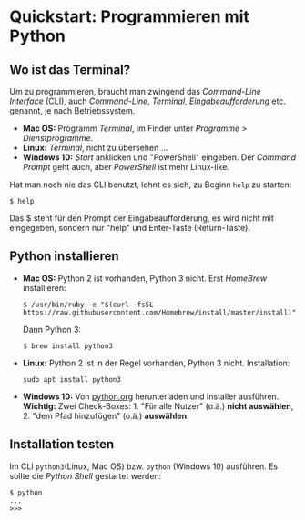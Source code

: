 # Quickstart: Programmieren mit Python

## Wo ist das Terminal?
Um zu programmieren, braucht man zwingend das _Command-Line Interface_ (CLI), auch _Command-Line_, _Terminal_, _Eingabeaufforderung_ etc. genannt, je nach Betriebssystem.

* **Mac OS:** Programm _Terminal_, im Finder unter _Programme > Dienstprogramme_.
* **Linux:** _Terminal_, nicht zu übersehen ...
* **Windows 10:** _Start_ anklicken und "PowerShell" eingeben. Der _Command Prompt_ geht auch, aber _PowerShell_ ist mehr Linux-like.

Hat man noch nie das CLI benutzt, lohnt es sich, zu Beginn `help` zu starten:
```
$ help
```
Das $ steht für den Prompt der Eingabeaufforderung, es wird nicht mit eingegeben, sondern nur "help" und Enter-Taste (Return-Taste). 

## Python installieren

* **Mac OS:** Python 2 ist vorhanden, Python 3 nicht. Erst _HomeBrew_ installieren:
  ```
  $ /usr/bin/ruby -e "$(curl -fsSL https://raw.githubusercontent.com/Homebrew/install/master/install)" 
  ```
  Dann Python 3:
  ```
  $ brew install python3
  ```

* **Linux:** Python 2 ist in der Regel vorhanden, Python 3 nicht. Installation:
  ```
  sudo apt install python3
  ```
* **Windows 10:** Von [python.org](https://www.python.org/downloads/) herunterladen und Installer ausführen. **Wichtig:** Zwei Check-Boxes:  1. "Für alle Nutzer" (o.ä.) **nicht auswählen**, 2. "dem Pfad hinzufügen" (o.ä.) **auswählen**.

## Installation testen
Im CLI `python3`(Linux, Mac OS) bzw. `python` (Windows 10) ausführen. Es sollte die _Python Shell_ gestartet werden:
```
$ python
...
>>>
```




